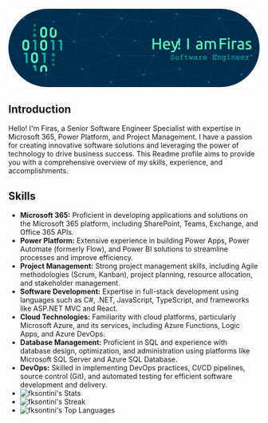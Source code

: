 
![Header](https://github.com/fksontini/fksontini/blob/main/github-header-image.png)

## Introduction

Hello! I'm Firas, a  Senior Software Engineer Specialist with expertise in Microsoft 365, Power Platform, and Project Management. I have a passion for creating innovative software solutions and leveraging the power of technology to drive business success. This Readme profile aims to provide you with a comprehensive overview of my skills, experience, and accomplishments.

## Skills

- **Microsoft 365:** Proficient in developing applications and solutions on the Microsoft 365 platform, including SharePoint, Teams, Exchange, and Office 365 APIs.
- **Power Platform:** Extensive experience in building Power Apps, Power Automate (formerly Flow), and Power BI solutions to streamline processes and improve efficiency.
- **Project Management:** Strong project management skills, including Agile methodologies (Scrum, Kanban), project planning, resource allocation, and stakeholder management.
- **Software Development:** Expertise in full-stack development using languages such as C#, .NET, JavaScript, TypeScript, and frameworks like ASP.NET MVC and React.
-  **Cloud Technologies:** Familiarity with cloud platforms, particularly Microsoft Azure, and its services, including Azure Functions, Logic Apps, and Azure DevOps.
- **Database Management:** Proficient in SQL and experience with database design, optimization, and administration using platforms like Microsoft SQL Server and Azure SQL Database.
-  **DevOps:** Skilled in implementing DevOps practices, CI/CD pipelines, source control (Git), and automated testing for efficient software development and delivery.
-  ![fksontini's Stats](https://github-readme-stats.vercel.app/api?username=fksontini&theme=vue-dark&show_icons=true&hide_border=false&count_private=true)
-  ![fksontini's Streak](https://github-readme-streak-stats.herokuapp.com/?user=fksontini&theme=vue-dark&hide_border=false)
-  ![fksontini's Top Languages](https://github-readme-stats.vercel.app/api/top-langs/?username=fksontini&theme=vue-dark&show_icons=true&hide_border=false&layout=compact)
